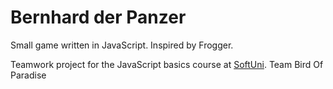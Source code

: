 Bernhard der Panzer
===================

Small game written in JavaScript.
Inspired by Frogger.

Teamwork project for the JavaScript basics course at <a href="http://softuni.bg">SoftUni</a>.
Team Bird Of Paradise
